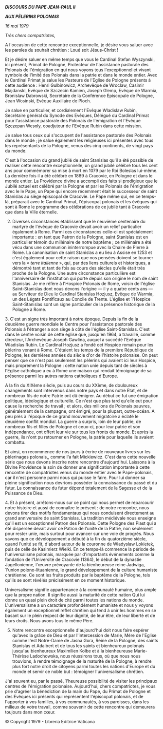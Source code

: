 ***DISCOURS DU PAPE JEAN-PAUL II***

***AUX PÈLERINS POLONAIS***

*16 mai 1979*

*Très chers compatriotes,*

A l'occasion de cette rencontre exceptionnelle, je désire vous saluer avec les paroles du souhait chrétien : Loué soit Jésus-Christ !

Et je désire saluer en même temps que vous le Cardinal Stefan Wyszynski, ici présent, Primat de Pologne, Protecteur de l'assistance pastorale des Polonais de l'émigration en qui nous voyons tous l'exceptionnel et vivant symbole de l'imité des Polonais dans la patrie et dans le monde entier. Avec le Cardinal Primat je salue les Pasteurs de l'Eglise de Pologne présents à cette audience : Henri Gulbinowicz, Archevêque de Wroclaw, Casimir Majdanskl, Evêque de Szczecin Kamien, Joseph Glemp, Evêque de Warmia, Bronislaw Dabrowski, Secrétaire de la Conférence Episcopale de Pologne, Jean Wosinski, Evêque Auxiliaire de Ploch.

Je salue en particulier, et cordialement l'Evêque Wladislaw Rubin, Secrétaire général du Synode des Evêques, Délégué du Cardinal Primat pour l'assistance pastorale des Polonais de l'émigration et l'Evêque Szczepan Wesoly, coadjuteur de l'Evêque Rubin dans cette mission.

Je salue tous ceux qui s'occupent de l'assistance pastorale des Polonais dans le monde ; je salue également les religieuses ici présentes avec tous les représentants de la Pologne, venus des cinq continents, de vingt pays du monde.

C'est à l'occasion du grand jubilé de saint Stanislas qu'il a été possible de réaliser cette rencontre exceptionnelle, un grand jubilé célébré tous les cent ans pour commémorer sa mise à mort en 1079 par le Roi Boleslas lui-même. La dernière fois il a été célébré en 1889 à Cracovie, en Pologne et dans le monde entier. La Providence divine a accompli des faits si prodigieux que le Jubilé actuel est célébré par la Pologne et par les Polonais de l'émigration avec le le Pape, un Pape qui encore récemment était le successeur de saint Stanislas au siège épiscopal de Cracovie. Le Pape même qui, en ce temps-là, préparait avec le Cardinal Primat, l'épiscopat polonais et les évêques qui sont à Rome le programme des célébrations de ce jubilé tant à Cracovie que dans la Ville éternelle.

2. Diverses circonstances établissent que le neuvième centenaire du martyre de l'évêque de Cracovie devait avoir un relief particulier également à Rome. Parmi ces circonstances celle-ci est spécialement importante : en tant que Patron de la Pologne, saint Stanislas est en particulier témoin du millénaire de notre baptême ; ce millénaire a été vécu dans une communion ininterrompue avec la Chaire de Pierre à Rome. La canonisation de saint Stanislas a eu lieu à Assise en 1253 et c'est également pour cette raison que nos pensées doivent se tourner vers la « *terre italienne* », qui, par des liens culturels et historiques, a démontré tant et tant de fois au cours des siècles qu'elle était très proche de la Pologne. Une autre circonstance particulière est l'anniversaire de l'institution qui porte depuis son origine le nom de saint Stanislas. Je me réfère à l'Hospice Polonais de Rome, voisin de l'église Saint-Stanislas dont nous devons l'origine — il y a quatre cents ans — au Serviteur de Dieu le Cardinal Stanislas Hozjusz, Evêque de Warmia, un des Légats Pontificaux au Concile de Trente. L'église et 1'Hospice Saint-Stanislas sont un signe particulier de la présence historique de la Pologne à Rome.

3. C'est un signe très important à notre époque. Depuis la fin de la deuxième guerre mondiale le Centre pour l'assistance pastorale des Polonais à l'étranger a son siège à côté de l'église Saint-Stanislas. C'est dans le centre voisin de cette église que, jusqu'en 1964, a travaillé, comme directeur, l'Archevêque Joseph Gawlina, auquel a succédé l'Evêque Wladislas Rubin. Le Cardinal Hozjusz a fondé cet Hospice romain pour les pèlerins venant à Rome. C'étaient les temps de la première République de Pologne, les dernières années du siècle d'or de l'histoire polonaise. On peut penser que ce n'est pas seulement les pèlerins qui avaient ici leur Hospice, mais proprement la Pologne : cette nation unie depuis tant de siècles à l'Eglise catholique a eu à Rome une maison qui rendait témoignage de sa présence parmi les autres nations catholiques d'Europe.

A la fin du XIXème siècle, puis au cours du XXème, de douloureux changements sont intervenus dans notre pays et dans notre Etat, et de nombreux fils de notre Patrie ont dû émigrer. Au début ce fut une émigration politique, idéologique et culturelle. Ce n'est que plus tard qu'elle eut pour cause la recherche de travail ; et alors, des millions de Polonais pauvres, généralement de la campagne, ont émigré, pour la plupart, outre-océan. A peu près à l'époque de ce grand mouvement migratoire a éclaté le deuxième conflit mondial. La guerre a surpris, loin de leur patrie, de nombreux fils et filles de Pologne et ceux-ci, pour leur patrie et son indépendance, ont offert leur vie sur tous les fronts du monde. Et après la guerre, ils n'ont pu retourner en Pologne, la patrie pour laquelle ils avaient combattu.

Et ainsi, on recommence de nos jours à écrire de nouveaux livres sur les pèlerinages polonais,, comme l'a fait Mickiewicz. C'est dans cette nouvelle série que nous devons inscrire notre rencontre d'aujourd'hui. Laissons à la Divine Providence le soin de donner une signification importante à cette rencontre de compatriotes venus du monde entier avec le Pape-polonais, car il n'est personne parmi nous qui puisse le faire. Pour lui donner sa pleine signification nous devrions posséder la connaissance du passé et du futur. La connaissance du futur dépend totalement de la Sagesse et de la Puissance de Dieu.

4. Et à présent, arrêtons-nous sur ce point qui nous permet de reparcourir notre histoire et aussi de connaître le présent : de notre rencontre, nous devons tirer des motifs fondamentaux qui nous conduisent directement au grand anniversaire de saint Stanislas. La tradition médiévale nous enseigne qu'il est un exceptionnel Patron des Polonais. Cette Pologne des Piast qui a été dispersée devait avoir ce Patron de l'unité de la Patrie, non seulement pour rester unie, mais surtout pour avancer sur une voie de progrès. Nous savons que ce développement a débuté à la fin du quatorzième siècle, quand l'unité se fit, d'abord autour de la couronne de Wladyslaw Lokietek, puis de celle de Kasimierz Wielki. En ce temps-là commence la période de l'universalisme polonais, marquée par d'importants événements comme la fondation de l'Université de Cracovie (1364), le début de la dynastie Jagellonienne, l'œuvre prévoyante de la bienheureuse reine Jadwiga, 1'union polono-lituanienne, le grand développement de la culture humaniste chrétienne. Ce sont les fruits produits par le baptême de la Pologne, tels qu'ils se sont révélés précisément en ce moment historique.

Universalisme signifie appartenance à la communauté humaine, plus ample que la propre nation. Il signifie aussi la maturité de cette nation Qui lui donne un quasi plein droit de cité parmi toutes les nations du monde. L'universalisme a un caractère profondément humaniste et nous y voyons également un exceptionnel reflet chrétien qui tend à unir les hommes en se basant sur le plein respect de leur dignité, de leur être, de leur liberté et de leurs droits. Nous avons tous le même Père.

5. Notre rencontre exceptionnelle d'aujourd'hui doit nous faire espérer qu'avec la grâce de Dieu et par l'intercession de Marie, Mère de l'Eglise comme l'est Notre-Dame de Jasna Gora, Reine de la Pologne, des saints Stanislas et Adalbert et de tous les saints et bienheureux polonais jusqu'au bienheureux Maximilien Kolbe et à la bienheureuse Marie-Thérèse Ladochowska, nous réussirons tous, où que nous nous trouvions, à rendre témoignage de la maturité de la Pologne, à rendre plus fort notre droit de citoyens parmi toutes les nations d'Europe et du monde et servir ce noble but : témoigner l'universalisme chrétien.

J'ai souvent eu, par le passé, 1'heureuse possibilité de visiter les principaux centres de l'émigration polonaise. Aujourd'hui, chers compatriotes, je vous prie d'agréer la bénédiction de la main du Pape, du Primat de Pologne et des Evêques ici présents qui représentent l'épiscopat polonais, et de l'apporter à vos familles, à vos communautés, à vos paroisses, dans les milieux de votre travail, comme souvenir de cette rencontre qui demeurera toujours dans mon cœur.

© Copyright 1979 - Libreria Editrice Vaticana